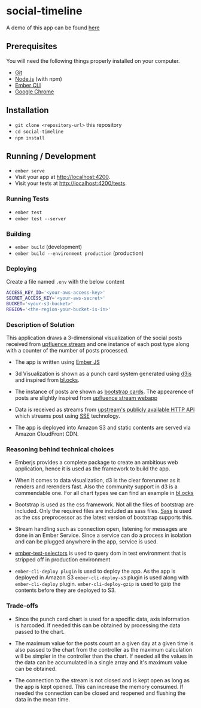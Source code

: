 # social-timeline

A demo of this app can be found [here](http://social-timeline.s3-website-us-east-1.amazonaws.com/)

## Prerequisites

You will need the following things properly installed on your computer.

* [Git](https://git-scm.com/)
* [Node.js](https://nodejs.org/) (with npm)
* [Ember CLI](https://ember-cli.com/)
* [Google Chrome](https://google.com/chrome/)

## Installation

* `git clone <repository-url>` this repository
* `cd social-timeline`
* `npm install`

## Running / Development

* `ember serve`
* Visit your app at [http://localhost:4200](http://localhost:4200).
* Visit your tests at [http://localhost:4200/tests](http://localhost:4200/tests).

### Running Tests

* `ember test`
* `ember test --server`

### Building

* `ember build` (development)
* `ember build --environment production` (production)

### Deploying
Create a file named `.env` with the below content

```bash
ACCESS_KEY_ID='<your-aws-access-key>'
SECRET_ACCESS_KEY='<your-aws-secret>'
BUCKET='<your-s3-bucket>'
REGION='<the-region-your-bucket-is-in>'
```

### Description of Solution

This application draws a 3-dimensional visualization of the social posts received from [upfluence stream](https://stream.upfluence.co/stream) and one instance of each post type along with a counter of the number of posts processed.

* The app is written using [Ember JS](https://emberjs.com/)

* 3d Visualization is shown as a punch card system generated using [d3js](https://d3js.org/) and inspired from [bl.ocks](http://bl.ocks.org/kaezarrex/10122633).

* The instance of posts are shown as [bootstrap cards](https://getbootstrap.com/docs/4.0/components/card/). The appearence of posts are slightly inspired from [upfluence stream webapp](https://stream.upfluence.co/)

* Data is received as streams from [upstream's publicly available HTTP API ](https://stream.upfluence.co/stream) which streams post using [SSE](https://developer.mozilla.org/en-US/docs/Web/API/Server-sent_events/Using_server-sent_events) technology.

* The app is deployed into Amazon S3 and static contents are served via Amazon CloudFront CDN.

### Reasoning behind technical choices

* Emberjs provides a complete package to create an ambitious web application, hence it is used as the framework to build the app.

* When it comes to data visualization, d3 is the clear forerunner as it renders and rerenders fast. Also the community support in d3 is a commendable one. For all chart types we can find an example in [bl.ocks](https://bl.ocks.org/)

* Bootstrap is used as the css framework. Not all the files of bootstrap are included. Only the required files are included as sass files. [Sass](https://sass-lang.com/) is used as the css preprocessor as the latest version of bootstrap supports this.

* Stream handling such as connection open, listening for messages are done in an Ember Service. Since a service can do a process in isolation and can be plugged anywhere in the app, service is used.

* [ember-test-selectors](https://github.com/simplabs/ember-test-selectors) is used to query dom in test environment that is stripped off in production environment

* `ember-cli-deploy plugin` is used to deploy the app. As the app is deployed in Amazon S3 `ember-cli-deploy-s3` plugin is used along with `ember-cli-deploy` plugin. `ember-cli-deploy-gzip` is used to gzip the contents before they are deployed to S3.

### Trade-offs

* Since the punch card chart is used for a specific data, axis information is harcoded. If needed this can be obtained by processing the data passed to the chart.

* The maximum value for the posts count an a given day at a given time is also passed to the chart from the controller as the maximum calculation will be simpler in the controller than the chart. If needed all the values in the data can be accumulated in a single array and it's maximum value can be obtained.

* The connection to the stream is not closed and is kept open as long as the app is kept opened. This can increase the memory consumed. If needed the connection can be closed and reopened and flushing the data in the mean time.
